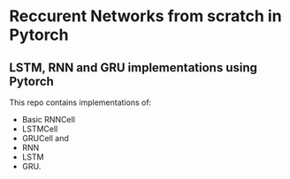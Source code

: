 # Reccurent Networks from scratch in Pytorch

## LSTM, RNN and GRU implementations using Pytorch

This repo contains implementations of:

  * Basic RNNCell
  * LSTMCell 
  * GRUCell
and
  * RNN
  * LSTM
  * GRU.
